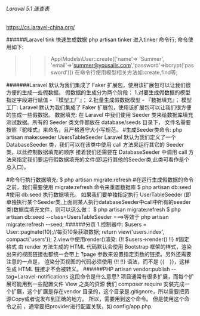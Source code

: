 ###### Laravel 5.1 速查表
https://cs.laravel-china.org/

######Laravel tink 快速生成数据
php artisan tinker 进入tinker 命令行;
命令使用如下:
>>> App\Models\User::create(['name'=> 'Summer', 'email'=>'summer@yousails.com','password'=>bcrypt('password')])
在命令行使用模型相关方法如:create,find等;

#######Laravel 默认为我们集成了 Faker 扩展包，使用该扩展包可以让我们很方便的生成一些假数据。
假数据的生成分为两个阶段：
1.对要生成假数据的模型指定字段进行赋值 - 『模型工厂』；
2.批量生成假数据模型 - 『数据填充』；
模型工厂:
Laravel 默认为我们集成了 Faker 扩展包，使用该扩展包可以让我们很方便的生成一些假数据。
数据填充:
在 Laravel 中我们使用 Seeder 类来给数据库填充测试数据。所有的 Seeder 类文件都放在 database/seeds 目录下，
文件名需要按照『驼峰式』来命名，且严格遵守大小写规范。
#生成Seeder类命令:
php artisan make:seeder UsersTableSeeder
Laravel 默认为我们定义了一个 DatabaseSeeder 类，我们可以在该类中使用 call 方法来运行其它的 Seeder 类，以此控制数据填充的顺序
接着我们还需要在 DatabaseSeeder 中调用 call 方法来指定我们要运行假数据填充的文件(即运行其他的Seeder类,此类可看作是个总入口)。

#命令行执行数据填充:
$ php artisan migrate:refresh #在运行生成假数据的命令之前，我们需要使用 migrate:refresh 命令来重置数据库
$ php artisan db:seed #使用 db:seed 执行数据填充。
如果我们要单独指定执行 UserTableSeeder (即单独执行某个Seeder类,上面则某人执行databaseSeeder中call中所有的seeder类)数据库填充文件，则可以这么做：
$ php artisan migrate:refresh
$ php artisan db:seed --class=UsersTableSeeder
===>等效于 php artisan migrate:refresh --seed;
######分页
1.控制器中:
$users = User::paginate(10);//每页10条获取数据;
return view('users.index', compact('users'));
2.view中使用render()渲染:
{!! $users->render() !!} #固定格式
由 render 方法生成的 HTML 代码默认会使用 Bootstrap 框架的样式，渲染出来的视图链接也都统一会带上 ?page 参数来设置指定页数的链接。另外还需要注意的一点是，
渲染分页视图的代码必须使用 {!! !!} 语法，而不是 {{　}}，这样生成 HTML 链接才不会被转义。
######PHP artisan vendor:publish --tag=Laravel-notifications 这段命令是什么意思?
项目通常有很多扩展，而每个扩展可能用到一些配置文件 View 之类的资源
我们 composer require 安装完成一个扩展，这个扩展是存在vendor 目录的，这个目录是.gitignore，所以需要把资源Copy或者说发布到正确的地方。
所以，需要用到这个命令。
但是使用这个命令之前 ，通常要把provider进行配置关联，如 config/app.php



